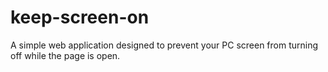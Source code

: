 # keep-screen-on
A simple web application designed to prevent your PC screen from turning off while the page is open.
